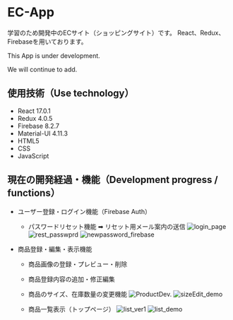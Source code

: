 # EC-App

学習のため開発中のECサイト（ショッピングサイト）です。
React、Redux、Firebaseを用いております。

This App is under development.

We will continue to add.

## 使用技術（Use technology）
* React 17.0.1
* Redux 4.0.5
* Firebase 8.2.7
* Material-UI 4.11.3
* HTML5
* CSS
* JavaScript

## 現在の開発経過・機能（Development progress / functions）
* ユーザー登録・ログイン機能（Firebase Auth）
  - パスワードリセット機能 ➡︎ リセット用メール案内の送信
![login_page](https://user-images.githubusercontent.com/80564526/112939288-2a75ff80-9166-11eb-90d3-67079eb4a180.png)
![rest_passwprd](https://user-images.githubusercontent.com/80564526/112939309-3366d100-9166-11eb-9bdb-57e2d615f070.png)
![newpassword_firebase](https://user-images.githubusercontent.com/80564526/112939298-306be080-9166-11eb-863d-919f117e8868.png)

* 商品登録・編集・表示機能
  - 商品画像の登録・プレビュー・削除
  - 商品登録内容の追加・修正編集
  - 商品のサイズ、在庫数量の変更機能
  ![ProductDev.](https://user-images.githubusercontent.com/80564526/112759418-d7992c80-902d-11eb-86fe-86745dd0d5e5.png)
  ![sizeEdit_demo](https://user-images.githubusercontent.com/80564526/112784195-f8906a80-908b-11eb-9bc6-326f42165888.gif)
  
  - 商品一覧表示（トップページ）
  ![list_ver1](https://user-images.githubusercontent.com/80564526/112945105-cc99e580-916e-11eb-87fb-8984110ff4ae.png)
  ![list_demo](https://user-images.githubusercontent.com/80564526/112944484-dc64fa00-916d-11eb-8488-cce53c25ccd8.gif)

